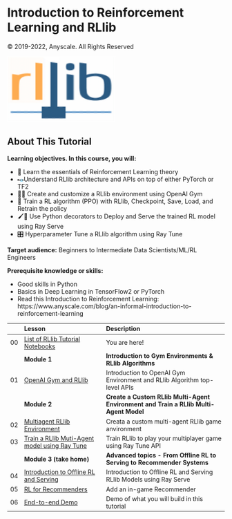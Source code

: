 # Introduction to Reinforcement Learning and RLlib

© 2019-2022, Anyscale. All Rights Reserved

<img src="images/RLlib.png" width="50%">

## About This Tutorial
 
<b>Learning objectives.  In this course, you will:</b>
<ul>
    <li>📖 Learn the essentials of Reinforcement Learning theory</li>
    <li><img width="3%" src="images/rllib-logo.png">Understand RLlib architecture and APIs on top of either PyTorch or TF2</li>
<li>👩‍💻 Create and customize a RLlib environment using OpenAI Gym</li>
<li>🤖  Train a RL algorithm (PPO) with RLlib, Checkpoint, Save, Load, and Retrain the policy</li>
<li>🖌️🎨 Use Python decorators to Deploy and Serve the trained RL model using Ray Serve</li>
<li>🎛  Hyperparameter Tune a RLlib algorithm using Ray Tune</li>
    </ul>

<b>Target audience:</b> 
Beginners to Intermediate Data Scientists/ML/RL Engineers 

<b>Prerequisite knowledge or skills:</b>
<ul>
    <li>Good skills in Python </li>
    <li>Basics in Deep Learning in TensorFlow2 or PyTorch </li>
<li>Read this Introduction to Reinforcement Learning: https://www.anyscale.com/blog/an-informal-introduction-to-reinforcement-learning </li>
</ul>
 

|     | Lesson | Description |
| :-- | :----- | :---------- |
| 00  | [List of RLlib Tutorial Notebooks](ex_00_rllib_notebooks_table_of_contents.ipynb) | You are here! |
|     | **Module 1** | **Introduction to Gym Environments & RLlib Algorithms** |
| 01  | [OpenAI Gym and RLlib](ex_01_intro_gym_and_rllib.ipynb) |Introduction to OpenAI Gym Environment and RLlib Algorithm top-level APIs |
|     | **Module 2** | **Create a Custom RLlib Multi-Agent Environment and Train a RLlib Multi-Agent Model** |
| 02  | [Multiagent RLlib Environment](ex_02_create_multiagent_rllib_env.ipynb) |Creata a custom multi-agent RLlib game anvironment |
| 03  | [Train a RLlib Muti-Agent model using Ray Tune](ex_03_train_tune_rllib_model.ipynb) | Train RLlib to play your multiplayer game using Ray Tune API |
|     | **Module 3 (take home)** | **Advanced topics - From Offline RL to Serving to Recommender Systems** |
| 04  | [Introduction to Offline RL and Serving](ex_04_offline_and_serve_rllib_model.ipynb) | Introduction to Offline RL and Serving RLlib Models using Ray Serve |
| 05 | [RL for Recommenders](ex_05_ingame_recommender.ipynb)| Add an in-game Recommender |
| 06  | [End-to-end Demo](ex_06_rllib_end_to_end_demo.ipynb) | Demo of what you will build in this tutorial |


